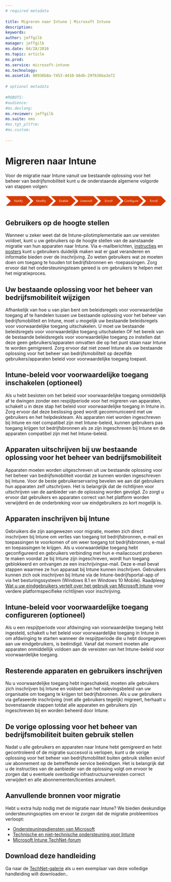 ```yaml
---
# required metadata

title: Migreren naar Intune | Microsoft Intune
description:
keywords:
author: jeffgilb
manager: jeffgilb
ms.date: 04/28/2016
ms.topic: article
ms.prod:
ms.service: microsoft-intune
ms.technology:
ms.assetid: 88936b8a-7453-4410-b6db-29f636ba3e72

# optional metadata

#ROBOTS:
#audience:
#ms.devlang:
ms.reviewer: jeffgilb
ms.suite: ems
#ms.tgt_pltfrm:
#ms.custom:

---
```


# Migreren naar Intune


Voor de migratie naar Intune vanuit uw bestaande oplossing voor het beheer van bedrijfsmobiliteit kunt u de onderstaande algemene volgorde van stappen volgen:

![Migratiestappen voor Intune](./media/migrate-intune-steps.png)

## Gebruikers op de hoogte stellen

Wanneer u zeker weet dat de Intune-pilotimplementatie aan uw vereisten voldoet, kunt u uw gebruikers op de hoogte stellen van de aanstaande migratie van hun apparaten naar Intune. Via e-mailberichten, [instructies](http://www.microsoft.com/en-us/download/details.aspx?id=46398) en [posters](https://gallery.technet.microsoft.com/Intune-End-User-Enrollment-3a0c9b0c?WT.mc_id=Blog_Intune_General_PCIT) kunt u gebruikers duidelijk maken wat er gaat veranderen en informatie bieden over de inschrijving. Zo weten gebruikers wat ze moeten doen om toegang te houden tot bedrijfsbronnen en -toepassingen. Zorg ervoor dat het ondersteuningsteam gereed is om gebruikers te helpen met het migratieproces.

## Uw bestaande oplossing voor het beheer van bedrijfsmobiliteit wijzigen

Afhankelijk van hoe u van plan bent om beleidsregels voor voorwaardelijke toegang af te handelen tussen uw bestaande oplossing voor het beheer van bedrijfsmobiliteit en Intune, moet u mogelijk uw bestaande beleidsregels voor voorwaardelijke toegang uitschakelen. U moet uw bestaande beleidsregels voor voorwaardelijke toegang uitschakelen OF het bereik van de bestaande beleidsregels voor voorwaardelijke toegang zo instellen dat deze geen gebruikers/apparaten omvatten die op het punt staan naar Intune te worden gemigreerd.  Zorg ervoor dat niet zowel Intune als uw bestaande oplossing voor het beheer van bedrijfsmobiliteit op dezelfde gebruikers/apparaten beleid voor voorwaardelijke toegang toepast.

## Intune-beleid voor voorwaardelijke toegang inschakelen (optioneel)

Als u hebt besloten om het beleid voor voorwaardelijke toegang onmiddellijk af te dwingen zonder een respijtperiode voor het migreren van apparaten, schakelt u in deze stap het beleid voor voorwaardelijke toegang in Intune in.  Zorg ervoor dat deze beslissing goed wordt gecommuniceerd met uw gebruikers en het helpdeskteam.  Als apparaten niet worden ingeschreven bij Intune en niet compatibel zijn met Intune-beleid, kunnen gebruikers pas toegang krijgen tot bedrijfsbronnen als ze zijn ingeschreven bij Intune en de apparaten compatibel zijn met het Intune-beleid.

## Apparaten uitschrijven bij uw bestaande oplossing voor het beheer van bedrijfsmobiliteit

Apparaten moeten worden uitgeschreven uit uw bestaande oplossing voor het beheer van bedrijfsmobiliteit voordat ze kunnen worden ingeschreven bij Intune. Voor de beste gebruikerservaring bevelen we aan dat gebruikers hun apparaten zelf uitschrijven.  Het is belangrijk dat de richtlijnen voor uitschrijven van de aanbieder van de oplossing worden gevolgd. Zo zorgt u ervoor dat gebruikers en apparaten correct van het platform worden verwijderd en de onderbreking voor uw eindgebruikers zo kort mogelijk is.

## Apparaten inschrijven bij Intune

Gebruikers die zijn aangewezen voor migratie, moeten zich direct inschrijven bij Intune om verlies van toegang tot bedrijfsbronnen, e-mail en toepassingen te voorkomen of om weer toegang tot bedrijfsbronnen, e-mail en toepassingen te krijgen. Als u voorwaardelijke toegang hebt geconfigureerd en gebruikers verbinding met hun e-mailaccount proberen te maken voordat ze bij Intune zijn ingeschreven, wordt hun toegang geblokkeerd en ontvangen ze een inschrijvingse-mail. Deze e-mail bevat stappen waarmee ze hun apparaat bij Intune kunnen inschrijven.  Gebruikers kunnen zich ook inschrijven bij Intune via de Intune-bedrijfsportal-app of via het besturingssysteem (Windows 8.1 en Windows 10 Mobile). Raadpleeg [Wat u uw eindgebruikers vertelt over het gebruik van Microsoft Intune](what-to-tell-your-end-users-about-using-microsoft-intune.md) voor verdere platformspecifieke richtlijnen voor inschrijving.

## Intune-beleid voor voorwaardelijke toegang configureren (optioneel)

Als u een respijtperiode voor afdwinging van voorwaardelijke toegang hebt ingesteld, schakelt u het beleid voor voorwaardelijke toegang in Intune in om afdwinging te starten wanneer de respijtperiode die u hebt doorgegeven aan uw eindgebruikers, is beëindigd. Vanaf dat moment moeten alle apparaten onmiddellijk voldoen aan de vereisten van het Intune-beleid voor voorwaardelijke toegang.

## Resterende apparaten en gebruikers inschrijven

Nu u voorwaardelijke toegang hebt ingeschakeld, moeten alle gebruikers zich inschrijven bij Intune en voldoen aan het nalevingsbeleid van uw organisatie om toegang te krijgen tot bedrijfsbronnen. Als u uw gebruikers via gefaseerde inschrijving (niet alle gebruikers tegelijk) migreert, herhaalt u bovenstaande stappen totdat alle apparaten en gebruikers zijn ingeschreven bij en worden beheerd door Intune.

## De vorige oplossing voor het beheer van bedrijfsmobiliteit buiten gebruik stellen

Nadat u alle gebruikers en apparaten naar Intune hebt gemigreerd en hebt gecontroleerd of de migratie succesvol is verlopen, kunt u de vorige oplossing voor het beheer van bedrijfsmobiliteit buiten gebruik stellen en/of uw abonnement op de betreffende service beëindigen. Het is belangrijk dat u de instructies van de aanbieder van de oplossing volgt om ervoor te zorgen dat u eventuele overbodige infrastructuurvereisten correct verwijdert en alle abonnementen/licenties annuleert.

## Aanvullende bronnen voor migratie

Hebt u extra hulp nodig met de migratie naar Intune? We bieden deskundige ondersteuningsopties om ervoor te zorgen dat de migratie probleemloos verloopt:

<!--- - [Microsoft Intune Onboarding](/em/solutions/fasttrack-center-benefit-for-enterprise-mobility-suite-ems)--->
- [Ondersteuningsdiensten van Microsoft](https://www.microsoft.com/en-us/microsoftservices/default.aspx)
- [Technische en niet-technische ondersteuning voor Intune](/intune/troubleshoot/how-to-get-support-for-microsoft-intune)
- [Microsoft Intune TechNet-forum](https://social.technet.microsoft.com/Forums/en-US/home?forum=microsoftintuneprod)

## Download deze handleiding

Ga naar de [TechNet-galerie](https://gallery.technet.microsoft.com/Migrating-to-Intune-ea439387) als u een exemplaar van deze volledige handleiding wilt downloaden..


<!--HONumber=May16_HO1-->


